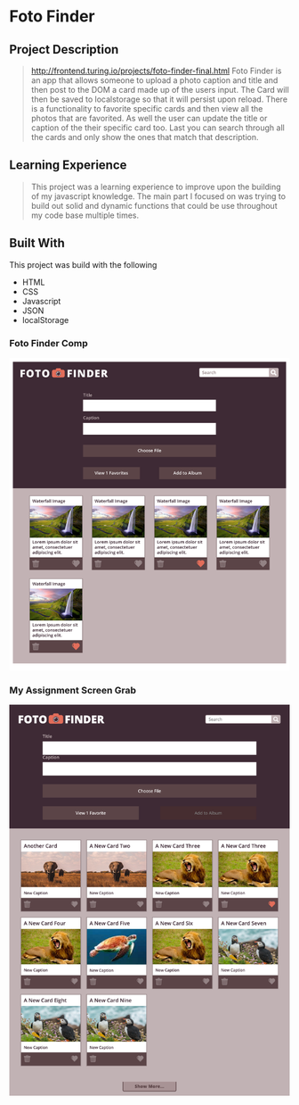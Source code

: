 # Foto Finder

## Project Description
> http://frontend.turing.io/projects/foto-finder-final.html
> Foto Finder is an app that allows someone to upload a photo caption and title and then post to the DOM a card made up of the users input. The Card will then be saved to localstorage so that it will persist upon reload. There is a functionality to favorite specific cards and then view all the photos that are favorited. As well the user can update the title or caption of the their specific card too. Last you can search through all the cards and only show the ones that match that description.

## Learning Experience
> This project was a learning experience to improve upon the building of my javascript knowledge. The main part I focused on was trying to build out solid and dynamic functions that could be use throughout my code base multiple times.

## Built With
This project was build with the following
- HTML
- CSS
- Javascript
- JSON
- localStorage

### Foto Finder Comp
![Static Comp From Turing](images/fotofinder-assignment.png)

### My Assignment Screen Grab
![Screen Grab of My Assignment](images/fotofinder-user.png)
